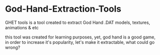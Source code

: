 # God-Hand-Extraction-Tools
GHET tools is a tool created to extract God Hand .DAT models, textures, animations &amp; etc


this tool was created for learning purposes, yet, god hand is a good game, in order to increase it's popularity, let's make it extractable, what could go wrong?
